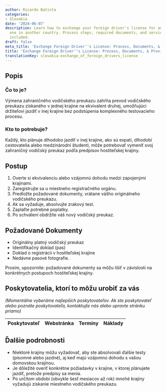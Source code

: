 ```yaml
---
author: Ricardo Batista
categories:
- Slovakia
date: '2024-06-07'
description: Learn how to exchange your foreign driver's license for an equivalent
  one in another country. Process steps, required documents, and service providers
  included.
draft: false
meta_title: 'Exchange Foreign Driver''s License: Process, Documents, & Providers'
title: 'Exchange Foreign Driver''s License: Process, Documents, & Providers'
translationKey: slovakia-exchange_of_foreign_drivers_license
---
```



## Popis
### Čo to je?
Výmena zahraničného vodičského preukazu zahŕňa prevod vodičského preukazu získaného v jednej krajine na ekvivalent druhej, umožňujúci držiteľovi jazdiť v inej krajine bez podstúpenia komplexného testovacieho procesu.
### Kto to potrebuje?
Každý, kto plánuje dlhodobo jazdiť v inej krajine, ako sú expati, dlhodobí cestovatelia alebo medzinárodní študenti, môže potrebovať vymeniť svoj zahraničný vodičský preukaz podľa predpisov hostiteľskej krajiny.

## Postup
1. Overte si ekvivalenciu alebo vzájomnú dohodu medzi zapojenými krajinami.
2. Zaregistrujte sa u miestneho registračného orgánu.
3. Predložte požadované dokumenty, vrátane vášho originálneho vodičského preukazu.
4. Ak sa vyžaduje, absolvujte zrakový test.
5. Zaplaťte potrebné poplatky.
6. Po schválení obdržíte váš nový vodičský preukaz.

## Požadované Dokumenty
- Originálny platný vodičský preukaz
- Identifikačný doklad (pas)
- Doklad o registrácii v hostiteľskej krajine
- Nedávne pasové fotografie.

Prosím, upozornite: požadované dokumenty sa môžu líšiť v závislosti na konkrétnych postupoch hostiteľskej krajiny.

## Poskytovatelia, ktorí to môžu urobiť za vás

_(Momentálne vyberáme najlepších poskytovateľov. Ak ste poskytovateľ alebo poznáte poskytovateľa, kontaktujte nás alebo upravte stránku priamo)_

| Poskytovateľ    |     Webstránka  |     Termíny      |       Náklady    |
| --------------- | --------------- |  :-------------: | :-------------: |

## Ďalšie podrobnosti
- Niektoré krajiny môžu vyžadovať, aby ste absolvovali ďalšie testy (písomné alebo jazdné), aj keď majú vzájomnú dohodu s vašou domovskou krajinou.
- Je dôležité overiť konkrétne požiadavky v krajine, v ktorej plánujete jazdiť, pretože predpisy sa menia.
- Po určitom období (obvykle šesť mesiacov až rok) mnohé krajiny vyžadujú získanie miestneho vodičského preukazu.